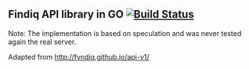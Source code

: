 ## Findiq API library in GO [![Build Status](https://travis-ci.org/aquilax/go-fyndiq.svg)](https://travis-ci.org/aquilax/go-fyndiq)

Note: The implementation is based on speculation and was never tested again the real server.

Adapted from http://fyndiq.github.io/api-v1/
